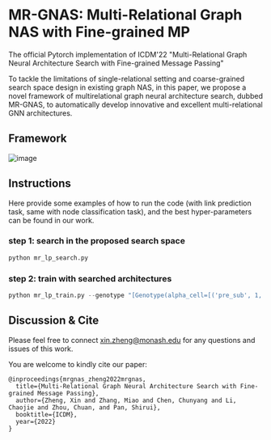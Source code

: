 # MR-GNAS: Multi-Relational Graph NAS with Fine-grained MP

The official Pytorch implementation of ICDM'22 "Multi-Relational Graph Neural Architecture Search with Fine-grained Message Passing"

To tackle the limitations of single-relational setting and coarse-grained search space design in existing graph NAS, in this paper, we propose a novel framework of multirelational graph neural architecture search, dubbed MR-GNAS, to automatically develop innovative and excellent multi-relational GNN architectures.

## Framework
![image](https://github.com/Amanda-Zheng/MR-GNAS/blob/9bdb73b26104cbea78adf410ca0e234ca88e1fb7/mr-gnas.png)


## Instructions
Here provide some examples of how to run the code (with link prediction task, same with node classification task), and the best hyper-parameters can be found in our work.
### step 1: search in the proposed search space

```python 
python mr_lp_search.py
```

### step 2: train with searched architectures
```python 
python mr_lp_train.py --genotype "[Genotype(alpha_cell=[('pre_sub', 1, 0), ('f_sparse_comp', 2, 1), ('f_sparse_comp', 3, 2), ('a_max', 4, 2), ('a_max', 5, 3), ('f_sparse_last', 6, 5), ('f_sparse_last', 7, 5)], concat_node=[4, 5, 6, 7], score_func='sf_DisMult')]"
```
## Discussion & Cite
Please feel free to connect xin.zheng@monash.edu for any questions and issues of this work.

You are welcome to kindly cite our paper:

```
@inproceedings{mrgnas_zheng2022mrgnas,
  title={Multi-Relational Graph Neural Architecture Search with Fine-grained Message Passing},
  author={Zheng, Xin and Zhang, Miao and Chen, Chunyang and Li, Chaojie and Zhou, Chuan, and Pan, Shirui},
  booktitle={ICDM},
  year={2022}
}
```
